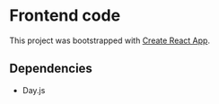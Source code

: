 # Frontend code

This project was bootstrapped with [Create React App](https://github.com/facebook/create-react-app).

## Dependencies
- Day.js
